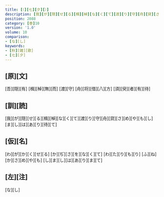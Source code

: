 ```yaml
---
title: [（][七][夕][）]
description: [我][が][隠][せ][る][楫][棹][な][く][て][渡][り][守][舟][貸][さ][め][や][も][し][ま][し][は][あ][り][待][て]
position: 2088
category: [巻]10
version: '1.0'
volume: 10
comparison:
- [な][し]
keywords:
- [秋][雑][歌]
- [七][夕]
---
```


## [原][文]

[吾][隠][有] [楫][棹][無][而] [渡][守] [舟][将][借][八][方] [須][臾][者][有][待]

## [訓][読]

[我][が][隠][せ][る][楫][棹][な][く][て][渡][り][守][舟][貸][さ][め][や][も][し][ま][し][は][あ][り][待][て]

## [仮][名]

[わ][が][か][く][せ][る] [か][ぢ][さ][を][な][く][て] [わ][た][り][も][り] [ふ][ね][か][さ][め][や][も] [し][ま][し][は][あ][り][ま][て]

## [左][注]

[な][し]
